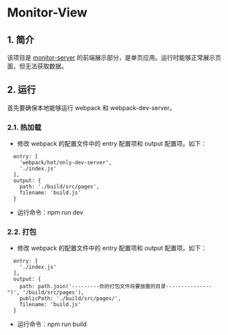 # Monitor-View

## 1. 简介

  该项目是 [monitor-server](https://github.com/open-catlog/monitor-server) 的前端展示部分，是单页应用。运行时能够正常展示页面，但无法获取数据。

## 2. 运行

  首先要确保本地能够运行 webpack 和 webpack-dev-server。

### 2.1. 热加载

- 修改 webpack 的配置文件中的 entry 配置项和 output 配置项。如下： 
```
  entry: [
    'webpack/hot/only-dev-server',
    './index.js'
  ],
  output: {
    path: './build/src/pages',
    filename: 'build.js'
  }
```
- 运行命令：npm run dev

### 2.2. 打包

- 修改 webpack 的配置文件中的 entry 配置项和 output 配置项。如下：
```
  entry: [
    './index.js'
  ],
  output: {
    path: path.join('---------你的打包文件将要放置的目录---------------")', '/build/src/pages'),
    publicPath: './build/src/pages/',
    filename: 'build.js'
  }
```
- 运行命令：npm run build